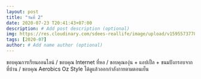```yaml
---
layout: post
title: "วันที่ 2"
date: 2020-07-23 T20:41:43+07:00
description: # Add post description (optional)
img: https://res.cloudinary.com/sdees-reallife/image/upload/v1595573778/IMG_2691.jpg # Add image post (optional)
tags: [2020-07]
author: # Add name author (optional)
---
```

ขอบคุณการเรียนออนไลน์ / ขอบคุณ Internet ที่หอ / ขอบคุณองุ่น + แอปเปิ้ล + ขนมปังกรอบจากที่บ้าน / ขอบคุณ Aerobics Oz Style ได้ดูแล้วออกกำลังกายตามตอนเย็น

<i class="fa fa-child" style="color:plum"></i>

